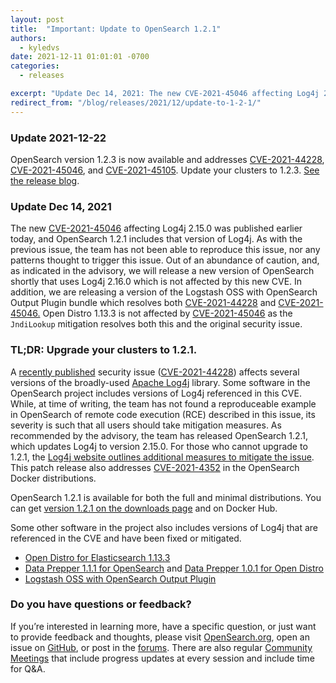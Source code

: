 ```yaml
---
layout: post
title:  "Important: Update to OpenSearch 1.2.1"
authors:
  - kyledvs
date: 2021-12-11 01:01:01 -0700
categories:
  - releases

excerpt: "Update Dec 14, 2021: The new CVE-2021-45046 affecting Log4j 2.15.0 was published earlier today, and OpenSearch 1.2.1 includes that version of Log4j. As with the previous issue, the team has not been able to reproduce this issue, nor any patterns thought to trigger this issue. Out of an abundance of caution, and, as indicated in the advisory, we will release a new version of OpenSearch shortly that uses Log4j 2.16.0 which is not affected by this new CVE."
redirect_from: "/blog/releases/2021/12/update-to-1-2-1/"
---
```


### Update 2021-12-22

OpenSearch version 1.2.3 is now available and addresses [CVE-2021-44228](https://nvd.nist.gov/vuln/detail/CVE-2021-44228), [CVE-2021-45046](https://nvd.nist.gov/vuln/detail/CVE-2021-45046), and [CVE-2021-45105](https://cve.mitre.org/cgi-bin/cvename.cgi?name=CVE-2021-45105). Update your clusters to 1.2.3. [See the release blog](/blog/releases/2021/12/update-1-2-3/).

### Update Dec 14, 2021

The new [CVE-2021-45046](https://cve.mitre.org/cgi-bin/cvename.cgi?name=CVE-2021-45046) affecting Log4j 2.15.0 was published earlier today, and OpenSearch 1.2.1 includes that version of Log4j. As with the previous issue, the team has not been able to reproduce this issue, nor any patterns thought to trigger this issue. Out of an abundance of caution, and, as indicated in the advisory, we will release a new version of OpenSearch shortly that uses Log4j 2.16.0 which is not affected by this new CVE. In addition, we are releasing a version of the Logstash OSS with OpenSearch Output Plugin bundle which resolves both [CVE-2021-44228](https://nvd.nist.gov/vuln/detail/CVE-2021-44228) and   [CVE-2021-45046.](https://cve.mitre.org/cgi-bin/cvename.cgi?name=CVE-2021-45046) Open Distro 1.13.3 is not affected by [CVE-2021-45046](https://cve.mitre.org/cgi-bin/cvename.cgi?name=CVE-2021-45046) as the `JndiLookup` mitigation resolves both this and the original security issue.


### TL;DR: Upgrade your clusters to 1.2.1.

A [recently published](https://www.lunasec.io/docs/blog/log4j-zero-day/) security issue ([CVE-2021-44228](https://nvd.nist.gov/vuln/detail/CVE-2021-44228)) affects several versions of the broadly-used [Apache Log4j](https://logging.apache.org/log4j/2.x/) library. Some software in the OpenSearch project includes versions of Log4j referenced in this CVE. While, at time of writing, the team has not found a reproduceable example in OpenSearch of remote code execution (RCE) described in this issue, its severity is such that all users should take mitigation measures. As recommended by the advisory, the team has released OpenSearch 1.2.1, which updates Log4j to version 2.15.0. For those who cannot upgrade to 1.2.1, the [Log4j website outlines additional measures to mitigate the issue](https://logging.apache.org/log4j/2.x/). This patch release also addresses [CVE-2021-4352](https://alas.aws.amazon.com/AL2/ALAS-2021-1722.html) in the OpenSearch Docker distributions. 

OpenSearch 1.2.1 is available for both the full and minimal distributions. You can get [version 1.2.1 on the downloads page](https://opensearch.org/versions/opensearch-1-2-0.html) and on Docker Hub.

Some other software in the project also includes versions of Log4j that are referenced in the CVE and have been fixed or mitigated.

* [Open Distro for Elasticsearch 1.13.3](https://opendistro.github.io/for-elasticsearch/downloads.html)
* [Data Prepper 1.1.1 for OpenSearch](/downloads.html#data-prepper) and [Data Prepper 1.0.1 for Open Distro](https://opendistro.github.io/for-elasticsearch/downloads.html#ingest) 
* [Logstash OSS with OpenSearch Output Plugin](https://discuss.elastic.co/t/apache-log4j2-remote-code-execution-rce-vulnerability-cve-2021-44228-esa-2021-31/291476) 


### Do you have questions or feedback?

If you’re interested in learning more, have a specific question, or just want to provide feedback and thoughts, please visit [OpenSearch.org](https://opensearch.org/), open an issue on [GitHub](https://github.com/opensearch-project/OpenSearch/issues), or post in the [forums](https://discuss.opendistrocommunity.dev/). There are also regular [Community Meetings](https://opensearch.org/events/) that include progress updates at every session and include time for Q&A.
